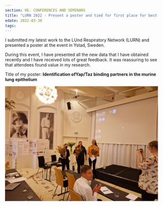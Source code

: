 ```yaml
---
section: 06. CONFERENCES AND SEMINARS
title: "LURN 2022 - Present a poster and tied for first place for best poster award"
edate: 2022-03-30
tags:
---
```


I submitted my latest work to the LUnd Respiratory Network (LURN) and presented a poster at the event in Ystad, Sweden. 

During this event, I have presented all the new data that I have obtained recently and I have received lots of great feedback. It was reassuring to see that attendees found value in my research. 

Title of my poster: **Identification ofYap/Taz binding partners in the murine lung epithelium**  

![](/assets/img/lurn2022.jpeg)